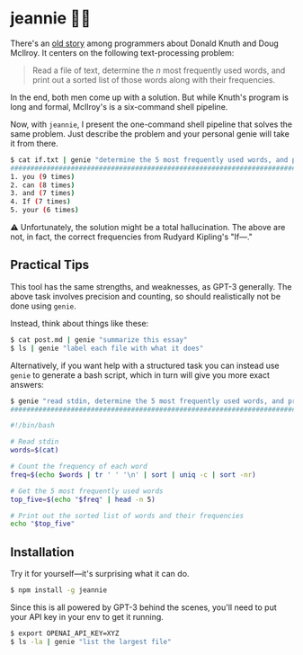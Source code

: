 # jeannie 🧞‍♀️

There's an [old story](http://www.leancrew.com/all-this/2011/12/more-shell-less-egg/) among
programmers about Donald Knuth and Doug McIlroy. It centers on the following
text-processing problem:

> Read a file of text, determine the *n* most frequently used words, and print
> out a sorted list of those words along with their frequencies.

In the end, both men come up with a solution. But while Knuth's program is long
and formal, McIlroy's is a six-command shell pipeline.

Now, with `jeannie`, I present the one-command shell pipeline that solves the
same problem. Just describe the problem and your personal genie will take it
from there.

```bash
$ cat if.txt | genie "determine the 5 most frequently used words, and print out a sorted list of those words along with their frequencies"
######################################################################## 100.0%
1. you (9 times)
2. can (8 times)
3. and (7 times)
4. If (7 times)
5. your (6 times)
```

⚠️  Unfortunately, the solution might be a total hallucination. The above are
not, in fact, the correct frequencies from Rudyard Kipling's "If—."

## Practical Tips

This tool has the same strengths, and weaknesses, as GPT-3 generally. The above
task involves precision and counting, so should realistically not be done using
`genie`.

Instead, think about things like these:

```bash
$ cat post.md | genie "summarize this essay"
$ ls | genie "label each file with what it does"
```

Alternatively, if you want help with a structured task you can instead use
`genie` to generate a bash script, which in turn will give you more exact
answers:

```bash
$ genie "read stdin, determine the 5 most frequently used words, and print out a sorted list of those words along with their frequencies"
######################################################################## 100.0%

#!/bin/bash

# Read stdin
words=$(cat)

# Count the frequency of each word
freq=$(echo $words | tr ' ' '\n' | sort | uniq -c | sort -nr)

# Get the 5 most frequently used words
top_five=$(echo "$freq" | head -n 5)

# Print out the sorted list of words and their frequencies
echo "$top_five"
```

## Installation

Try it for yourself—it's surprising what it can do.

```bash
$ npm install -g jeannie
```

Since this is all powered by GPT-3 behind the scenes, you'll
need to put your API key in your env to get it running.

```bash
$ export OPENAI_API_KEY=XYZ
$ ls -la | genie "list the largest file"
```
